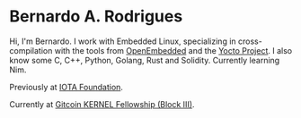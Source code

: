 # Bernardo A. Rodrigues

Hi, I'm Bernardo. I work with Embedded Linux, specializing in cross-compilation with the tools from [OpenEmbedded](http://www.openembedded.org/) and the [Yocto Project](https://www.yoctoproject.org/). I also know some C, C++, Python, Golang, Rust and Solidity. Currently learning Nim.

Previously at [IOTA Foundation](https://iota.org).

Currently at [Gitcoin KERNEL Fellowship (Block III)](https://kernel.community/en/).
